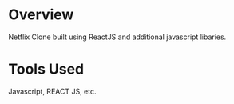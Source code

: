 # Overview

Netflix Clone built using ReactJS and additional javascript libaries.

# Tools Used

Javascript, REACT JS, etc.
